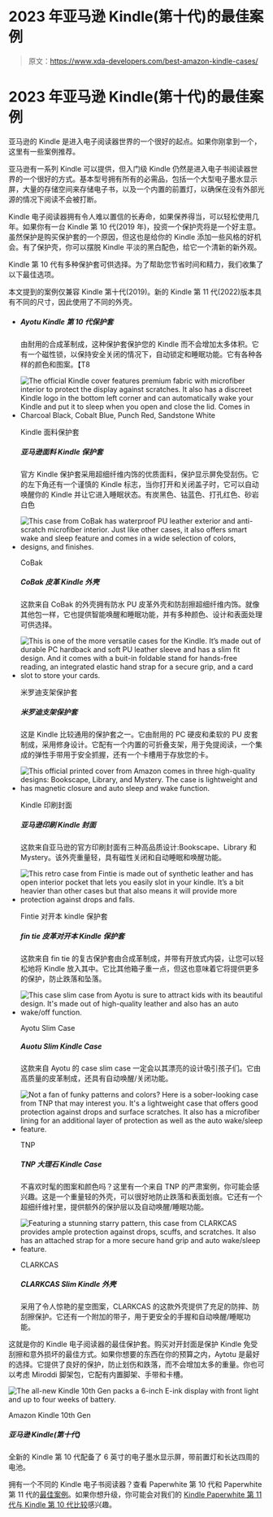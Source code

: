 # 2023 年亚马逊 Kindle(第十代)的最佳案例

> 原文：<https://www.xda-developers.com/best-amazon-kindle-cases/>

# 2023 年亚马逊 Kindle(第十代)的最佳案例

亚马逊的 Kindle 是进入电子阅读器世界的一个很好的起点。如果你刚拿到一个，这里有一些案例推荐。

亚马逊有一系列 Kindle 可以提供，但入门级 Kindle 仍然是进入电子书阅读器世界的一个很好的方式。基本型号拥有所有的必需品，包括一个大型电子墨水显示屏，大量的存储空间来存储电子书，以及一个内置的前置灯，以确保在没有外部光源的情况下阅读不会被打断。

Kindle 电子阅读器拥有令人难以置信的长寿命，如果保养得当，可以轻松使用几年。如果你有一台 Kindle 第 10 代(2019 年)，投资一个保护壳将是一个好主意。虽然保护是购买保护套的一个原因，但这也是给你的 Kindle 添加一些风格的好机会。有了保护壳，你可以摆脱 Kindle 平淡的黑白配色，给它一个清新的新外观。

Kindle 第 10 代有多种保护套可供选择。为了帮助您节省时间和精力，我们收集了以下最佳选项。

本文提到的案例仅兼容 Kindle 第十代(2019)。新的 Kindle 第 11 代(2022)版本具有不同的尺寸，因此使用了不同的外壳。

*   ##### Ayotu Kindle 第 10 代保护套

    由耐用的合成革制成，这种保护套保护您的 Kindle 而不会增加太多体积。它有一个磁性锁，以保持安全关闭的情况下，自动锁定和睡眠功能。它有各种各样的颜色和图案。【T8

*   <picture>![The official Kindle cover features premium fabric with microfiber interior to protect the display against scratches. It also has a discreet Kindle logo in the bottom left corner and can automatically wake your Kindle and put it to sleep when you open and close the lid. Comes in Charcoal Black, Cobalt Blue, Punch Red, Sandstone White ](img/103159ab2fc9bd03bd282847abc116cd.png)</picture>

    Kindle 面料保护套

    ##### 亚马逊面料 Kindle 保护套

    官方 Kindle 保护套采用超细纤维内饰的优质面料，保护显示屏免受刮伤。它的左下角还有一个谨慎的 Kindle 标志，当你打开和关闭盖子时，它可以自动唤醒你的 Kindle 并让它进入睡眠状态。有炭黑色、钴蓝色、打孔红色、砂岩白色

*   <picture>![This case from CoBak has waterproof PU leather exterior and anti-scratch microfiber interior. Just like other cases, it also offers smart wake and sleep feature and comes in a wide selection of colors, designs, and finishes.](img/426ce17379ffedb5f1a8bedb65ab029f.png)</picture>

    CoBak

    ##### CoBak 皮革 Kindle 外壳

    这款来自 CoBak 的外壳拥有防水 PU 皮革外壳和防刮擦超细纤维内饰。就像其他包一样，它也提供智能唤醒和睡眠功能，并有多种颜色、设计和表面处理可供选择。

*   <picture>![This is one of the more versatile cases for the Kindle. It’s made out of durable PC hardback and soft PU leather sleeve and has a slim fit design. And it comes with a buit-in foldable stand for hands-free reading, an integrated elastic hand strap for a secure grip, and a card slot to store your cards. ](img/e74def9e808ec8ef8d0c85a55cc772ff.png)</picture>

    米罗迪支架保护套

    ##### 米罗迪支架保护套

    这是 Kindle 比较通用的保护套之一。它由耐用的 PC 硬皮和柔软的 PU 皮套制成，采用修身设计。它配有一个内置的可折叠支架，用于免提阅读，一个集成的弹性手带用于安全抓握，还有一个卡槽用于存放您的卡。

*   <picture>![This official printed cover from Amazon comes in three high-quality designs: Bookscape, Library, and Mystery. The case is lightweight and has magnetic closure and auto sleep and wake function. ](img/9a6c681a33b7233420ac4c0b72322003.png)</picture>

    Kindle 印刷封面

    ##### 亚马逊印刷 Kindle 封面

    这款来自亚马逊的官方印刷封面有三种高品质设计:Bookscape、Library 和 Mystery。该外壳重量轻，具有磁性关闭和自动睡眠和唤醒功能。

*   <picture>![This retro case from Fintie is made out of synthetic leather and has open interior pocket that lets you easily slot in your kindle. It’s a bit heavier than other cases but that also means it will provide more protection against drops and falls.](img/4aa8135715552c953abac823de7399b0.png)</picture>

    Fintie 对开本 kindle 保护套

    ##### fin tie 皮革对开本 Kindle 保护套

    这款来自 fin tie 的复古保护套由合成革制成，并带有开放式内袋，让您可以轻松地将 Kindle 放入其中。它比其他箱子重一点，但这也意味着它将提供更多的保护，防止跌落和坠落。

*   <picture>![This case slim case from Ayotu is sure to attract kids with its beautiful design. It's made out of high-quality leather and also has an auto wake/off function.](img/0a74f7e6adeea99a32b9f475e32ed5aa.png)</picture>

    Ayotu Slim Case

    ##### Auotu Slim Kindle Case

    这款来自 Ayotu 的 case slim case 一定会以其漂亮的设计吸引孩子们。它由高质量的皮革制成，还具有自动唤醒/关闭功能。

*   <picture>![Not a fan of funky patterns and colors? Here is a sober-looking case from TNP that may interest you. It's a lightweight case that offers good protection against drops and surface scratches. It also has a microfiber lining for an additional layer of protection as well as the auto wake/sleep feature.](img/d93d355e64614df6705a53490a180013.png)</picture>

    TNP

    ##### TNP 大理石 Kindle Case

    不喜欢时髦的图案和颜色吗？这里有一个来自 TNP 的严肃案例，你可能会感兴趣。这是一个重量轻的外壳，可以很好地防止跌落和表面划痕。它还有一个超细纤维衬里，提供额外的保护层以及自动唤醒/睡眠功能。

*   <picture>![Featuring a stunning starry pattern, this case from CLARKCAS provides ample protection against drops, scuffs, and scratches. It also has an attached strap for a more secure hand grip and auto wake/sleep feature.](img/9b1063a2d031a400385b10f2a284039a.png)</picture>

    CLARKCAS

    ##### CLARKCAS Slim Kindle 外壳

    采用了令人惊艳的星空图案，CLARKCAS 的这款外壳提供了充足的防摔、防刮擦保护。它还有一个附加的带子，用于更安全的手握和自动唤醒/睡眠功能。

这就是你的 Kindle 电子阅读器的最佳保护套。购买对开封面是保护 Kindle 免受刮擦和意外损坏的最佳方式。如果你想要的东西在你的预算之内，Aytotu 是最好的选择。它提供了良好的保护，防止划伤和跌落，而不会增加太多的重量。你也可以考虑 Miroddi 脚架包，它配有内置脚架、手带和卡槽。

 <picture>![The all-new Kindle 10th Gen packs a 6-inch E-ink display with front light and up to four weeks of battery.](img/a3d9bbc3ae73234091d7f18843a275a8.png)</picture> 

Amazon Kindle 10th Gen

##### 亚马逊 Kindle(第十代)

全新的 Kindle 第 10 代配备了 6 英寸的电子墨水显示屏，带前置灯和长达四周的电池。

拥有一个不同的 Kindle 电子书阅读器？查看 Paperwhite 第 10 代和 Paperwhite 第 11 代的[最佳案例](https://www.xda-developers.com/best-amazon-kindle-paperwhite-cases/)。如果你想升级，你可能会对我们的 [Kindle Paperwhite 第 11 代与 Kindle 第 10 代比较](https://www.xda-developers.com/amazon-kindle-paperwhite-11th-gen-vs-amazon-kindle-paperwhite-10th-gen/)感兴趣。